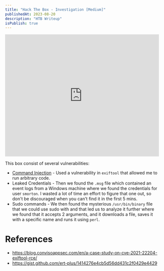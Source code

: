 ```yaml
---
title: "Hack The Box - Investigation [Medium]"
publishedAt: 2023-08-20
description: "HTB Writeup"
isPublish: true
---
```


<iframe style="width:100%; height:400px;" src="https://www.youtube.com/embed/bYAHMY38kHE" title="YouTube video player" frameborder="0" allow="accelerometer; autoplay; clipboard-write; encrypted-media; gyroscope; picture-in-picture; web-share" allowfullscreen></iframe>

This box consist of several vulnerabilities:

* [Command Injection](https://book.hacktricks.xyz/pentesting-web/command-injection) - Used a vulnerability in `exiftool` that allowed me to run arbitrary code.
* Leaked Credentials - Then we found the `.msg` file which contained an event logs from a Windows machine where we found the credentials for user `smorton`. I wasted a lot of time an effort to figure that one out, so don't be discouraged when you can't find it in the first 5 mins. 
* Sudo commands - We then found the mysterious `/usr/bin/binary` file that we could use sudo with and that led us to analyze it further where we found that it accepts 2 arguments, and it downloads a file, saves it with a specific name and runs it using `perl`.

# References
- https://blog.convisoappsec.com/en/a-case-study-on-cve-2021-22204-exiftool-rce/
- https://gist.github.com/ert-plus/1414276e4cb5d56dd431c2f0429e4429
